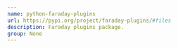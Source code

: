 ```yaml
---
name: python-faraday-plugins
url: https://pypi.org/project/faraday-plugins/#files
description: Faraday plugins package.
group: None
---
```

